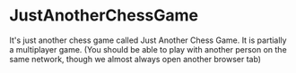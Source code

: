 # JustAnotherChessGame
It's just another chess game called Just Another Chess Game. It is partially a multiplayer game. (You should be able to play with another person on the same network, though we almost always open another browser tab)
